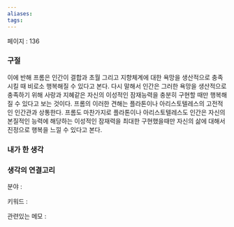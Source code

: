 ```yaml
---
aliases: 
tags:
---
```

페이지 : 
136

### 구절
이에 반해 프롬은 인간이 결합과 초월 그리고 지향체계에 대한 욕망을 생산적으로 충족시킬 때 비로소 행복해질 수 있다고 본다. 다시 말해서 인간은 그러한 욕망을 생산적으로 충족하기 위해 사랑과 지혜같은 자신의 이성적인 잠재능력을 충분히 구현할 때만 행복해질 수 있다고 보는 것이다. 프롬의 이러한 견해는 플라톤이나 아리스토텔레스의 고전적인 인간관과 상통한다. 프롬도 마찬가지로 플라톤이나 아리스토텔레스도 인간은 자신의 본질적인 능력에 해당하는 이성적인 잠재력을 최대한 구현했을때만 자신의 삶에 대해서 진정으로 행복을 느낄 수 있다고 본다.


### 내가 한 생각


### 생각의 연결고리
분야 : 

키워드 : 

관련있는 메모 : 